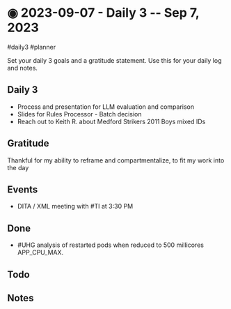 # ◉ 2023-09-07 - Daily 3 -- Sep 7, 2023

#daily3 #planner 

Set your daily 3 goals and a gratitude statement.  Use this for your daily log and notes.


## Daily 3

- Process and presentation for LLM evaluation and comparison
- Slides for Rules Processor - Batch decision
- Reach out to Keith R. about Medford Strikers 2011 Boys mixed IDs


## Gratitude

Thankful for my ability to reframe and compartmentalize, to fit my work into the day


## Events

- DITA / XML meeting with #TI at 3:30 PM


## Done

- #UHG analysis of restarted pods when reduced to 500 millicores APP_CPU_MAX.


## Todo




## Notes


